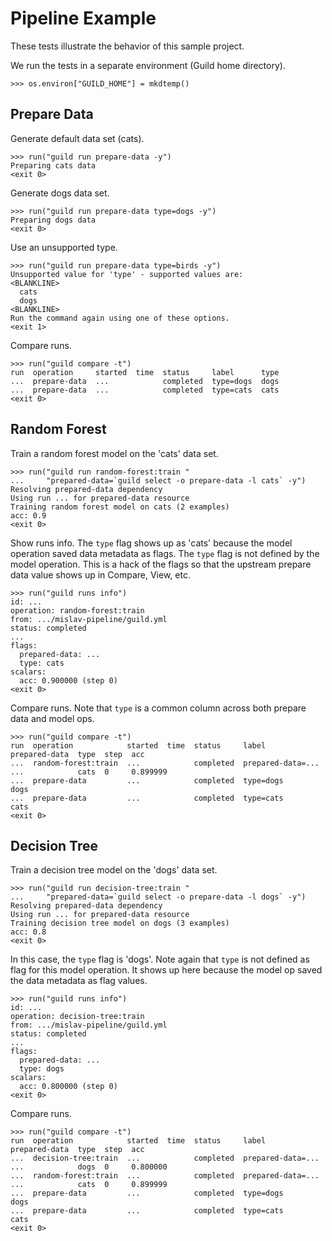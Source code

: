 # Pipeline Example

These tests illustrate the behavior of this sample project.

We run the tests in a separate environment (Guild home directory).

    >>> os.environ["GUILD_HOME"] = mkdtemp()

## Prepare Data

Generate default data set (cats).

    >>> run("guild run prepare-data -y")
    Preparing cats data
    <exit 0>

Generate dogs data set.

    >>> run("guild run prepare-data type=dogs -y")
    Preparing dogs data
    <exit 0>

Use an unsupported type.

    >>> run("guild run prepare-data type=birds -y")
    Unsupported value for 'type' - supported values are:
    <BLANKLINE>
      cats
      dogs
    <BLANKLINE>
    Run the command again using one of these options.
    <exit 1>

Compare  runs.

    >>> run("guild compare -t")
    run  operation     started  time  status     label      type
    ...  prepare-data  ...            completed  type=dogs  dogs
    ...  prepare-data  ...            completed  type=cats  cats
    <exit 0>

## Random Forest

Train a random forest model on the 'cats' data set.

    >>> run("guild run random-forest:train "
    ...     "prepared-data=`guild select -o prepare-data -l cats` -y")
    Resolving prepared-data dependency
    Using run ... for prepared-data resource
    Training random forest model on cats (2 examples)
    acc: 0.9
    <exit 0>

Show runs info. The `type` flag shows up as 'cats' because the model
operation saved data metadata as flags. The `type` flag is not defined
by the model operation. This is a hack of the flags so that the
upstream prepare data value shows up in Compare, View, etc.

    >>> run("guild runs info")
    id: ...
    operation: random-forest:train
    from: .../mislav-pipeline/guild.yml
    status: completed
    ...
    flags:
      prepared-data: ...
      type: cats
    scalars:
      acc: 0.900000 (step 0)
    <exit 0>

Compare runs. Note that `type` is a common column across both prepare
data and model ops.

    >>> run("guild compare -t")
    run  operation            started  time  status     label              prepared-data  type  step  acc
    ...  random-forest:train  ...            completed  prepared-data=...  ...            cats  0     0.899999
    ...  prepare-data         ...            completed  type=dogs                         dogs
    ...  prepare-data         ...            completed  type=cats                         cats
    <exit 0>

## Decision Tree

Train a decision tree model on the 'dogs' data set.

    >>> run("guild run decision-tree:train "
    ...     "prepared-data=`guild select -o prepare-data -l dogs` -y")
    Resolving prepared-data dependency
    Using run ... for prepared-data resource
    Training decision tree model on dogs (3 examples)
    acc: 0.8
    <exit 0>

In this case, the `type` flag is 'dogs'. Note again that `type` is not
defined as flag for this model operation. It shows up here because the
model op saved the data metadata as flag values.

    >>> run("guild runs info")
    id: ...
    operation: decision-tree:train
    from: .../mislav-pipeline/guild.yml
    status: completed
    ...
    flags:
      prepared-data: ...
      type: dogs
    scalars:
      acc: 0.800000 (step 0)
    <exit 0>

Compare runs.

    >>> run("guild compare -t")
    run  operation            started  time  status     label              prepared-data  type  step  acc
    ...  decision-tree:train  ...            completed  prepared-data=...  ...            dogs  0     0.800000
    ...  random-forest:train  ...            completed  prepared-data=...  ...            cats  0     0.899999
    ...  prepare-data         ...            completed  type=dogs                         dogs
    ...  prepare-data         ...            completed  type=cats                         cats
    <exit 0>
